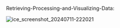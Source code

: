 Retrieving-Processing-and-Visualizing-Data:

![ice_screenshot_20240711-222021](https://github.com/user-attachments/assets/0bfc736c-e62b-4db9-b9f1-18af817edadf)
